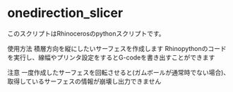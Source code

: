 # onedirection_slicer
このスクリプトはRhinocerosのpythonスクリプトです。

使用方法
積層方向を縦にしたいサーフェスを作成します
Rhinopythonのコードを実行し、線幅やプリンタ設定をするとG-codeを書き出すことができます

注意
一度作成したサーフェスを回転させると(ガムボールが通常時でない場合)、取得しているサーフェスの情報が崩壊し出力できません
